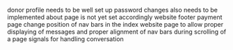 donor profile needs to be well set up
password changes also needs to be implemented 
about page is not yet set accordingly
website footer
payment page
change position of nav bars in the index website page to allow proper displaying of messages and proper alignment of nav bars during scrolling of a page
signals for handling conversation
